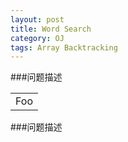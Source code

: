 ```yaml
---
layout: post
title: Word Search
category: OJ
tags: Array Backtracking
---
```

###问题描述
<table>
    <tr>
        <td>Foo</td>
    </tr>
</table>
###问题描述